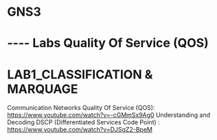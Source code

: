# GNS3
# ---- Labs Quality Of Service (QOS)
# LAB1_CLASSIFICATION & MARQUAGE
Communication Networks Quality Of Service (QOS):  https://www.youtube.com/watch?v=-cGMmSx9Ag0
Understanding and Decoding DSCP (Differentiated Services Code Point) : https://www.youtube.com/watch?v=DJSgZ2-BpeM
